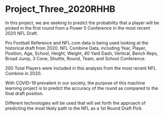 # Project_Three_2020RHHB

In this project, we are seeking to predict the probability that a player will be picked in the first round from a Power 5 Conference in the most recent 2020 NFL Draft.  

Pro Football Reference and NFL.com data is being used looking at the historical draft from 2020.  NFL Combine Data, including Year, Player, Position, Age, School, Height, Weight, 40 Yard Dash, Vertical, Bench Reps, Broad Jump, 3 Cone, Shuttle, Round, Team, and School Conference. 

200 Total Players were included in this analysis from the most recent NFL Combine in 2020.    

With COVID-19 prevalent in our society, the purpose of this machine learning project is to predict the accuracy of the round as compared to the final draft position.    

Different technologies will be used that will set forth the approach of predicting the most likely path to the NFL as a 1st Round Draft Pick.  

